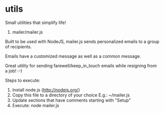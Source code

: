 utils
=====

Small utilities that simplify life!

1) mailer/mailer.js

Built to be used with NodeJS, mailer.js sends personalized emails to a group of recipients.

Emails have a customized message as well as a common message.

Great utility for sending farewell/keep_in_touch emails while resigning from a job! :-)

Steps to execute:
  1. Install node.js (http://nodejs.org/)
  2. Copy this file to a directory of your choice E.g.: ~/mailer.js
  3. Update sections that have comments starting with "Setup"
  4. Execute: node mailer.js
